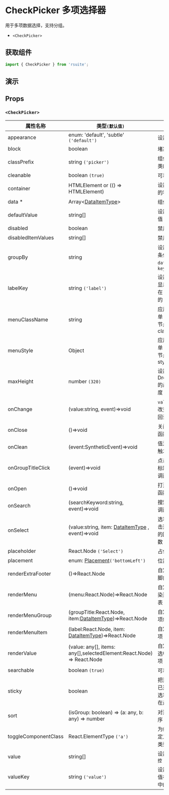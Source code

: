 # CheckPicker 多项选择器

用于多项数据选择，支持分组。

- `<CheckPicker>`

## 获取组件

```js
import { CheckPicker } from 'rsuite';
```

## 演示

<!--{demo}-->

## Props

### `<CheckPicker>`

| 属性名称             | 类型`(默认值)`                                                        | 描述                                 |
| -------------------- | --------------------------------------------------------------------- | ------------------------------------ |
| appearance           | enum: 'default', 'subtle' `('default')`                               | 设置外观                             |
| block                | boolean                                                               | 堵塞整行                             |
| classPrefix          | string `('picker')`                                                   | 组件 CSS 类的前缀                    |
| cleanable            | boolean `(true)`                                                      | 可以清除                             |
| container            | HTMLElement or (() => HTMLElement)                                    | 设置渲染的容器                       |
| data \*              | Array&lt;[DataItemType](#types)&gt;                                   | 组件数据                             |
| defaultValue         | string[]                                                              | 设置默认值 `非受控`                  |
| disabled             | boolean                                                               | 禁用组件                             |
| disabledItemValues   | string[]                                                              | 禁用选项                             |
| groupBy              | string                                                                | 设置分组条件在 `data` 中的 `key`     |
| labelKey             | string `('label')`                                                    | 设置选项显示内容在 `data` 中的 `key` |
| menuClassName        | string                                                                | 应用于菜单 DOM 节点的 css class      |
| menuStyle            | Object                                                                | 应用于菜单 DOM 节点的 style          |
| maxHeight            | number `(320)`                                                        | 设置 Dropdown 的最大高度             |
| onChange             | (value:string, event)=>void                                           | `value` 发生改变时的回调函数         |
| onClose              | ()=>void                                                              | 关闭回调函数                         |
| onClean              | (event:SyntheticEvent)=>void                                          | 值清理时触发回调                     |
| onGroupTitleClick    | (event)=>void                                                         | 点击分组标题的回调函数               |
| onOpen               | ()=>void                                                              | 打开回调函数                         |
| onSearch             | (searchKeyword:string, event)=>void                                   | 搜索的回调函数                       |
| onSelect             | (value:string, item: [DataItemType](#types) , event)=>void            | 选项被点击选择后的回调函数           |
| placeholder          | React.Node `('Select')`                                               | 占位符                               |
| placement            | enum: [Placement](#types)`('bottomLeft')`                             | 位置                                 |
| renderExtraFooter    | ()=>React.Node                                                        | 自定义页脚内容                       |
| renderMenu           | (menu:React.Node)=>React.Node                                         | 自定义渲染菜单列表                   |
| renderMenuGroup      | (groupTitle:React.Node, item:[DataItemType](#types))=>React.Node      | 自定义选项组                         |
| renderMenuItem       | (label:React.Node, item: [DataItemType](#types))=>React.Node          | 自定义选项                           |
| renderValue          | (value: any[], items: any[],selectedElement:React.Node) => React.Node | 自定义被选中的选项                   |
| searchable           | boolean `(true)`                                                      | 可以搜索                             |
| sticky               | boolean                                                               | 把选项中已选择的选项置顶在最前面     |
| sort                 | (isGroup: boolean) => (a: any, b: any) => number                      | 对选项排序                           |
| toggleComponentClass | React.ElementType `('a')`                                             | 为组件自定义元素类型                 |
| value                | string[]                                                              | 设置值 `受控`                        |
| valueKey             | string `('value')`                                                    | 设置选项值在 `data` 中的 `key`       |
